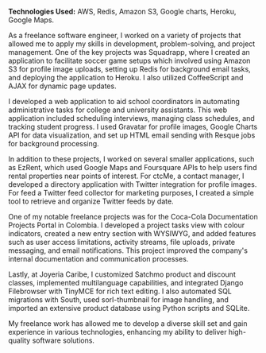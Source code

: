 **Technologies Used:** AWS, Redis, Amazon S3, Google charts, Heroku, Google Maps.

As a freelance software engineer, I worked on a variety of projects that allowed me to apply my skills in development, problem-solving, and project management. One of the key projects was Squadrapp, where I created an application to facilitate soccer game setups which involved using Amazon S3 for profile image uploads, setting up Redis for background email tasks, and deploying the application to Heroku. I also utilized CoffeeScript and AJAX for dynamic page updates.

I developed a web application to aid school coordinators in automating administrative tasks for college and university assistants. This web application included scheduling interviews, managing class schedules, and tracking student progress. I used Gravatar for profile images, Google Charts API for data visualization, and set up HTML email sending with Resque jobs for background processing.

In addition to these projects, I worked on several smaller applications, such as EzRent, which used Google Maps and Foursquare APIs to help users find rental properties near points of interest. For ctcMe, a contact manager, I developed a directory application with Twitter integration for profile images. For feed a Twitter feed collector for marketing purposes, I created a simple tool to retrieve and organize Twitter feeds by date.

One of my notable freelance projects was for the Coca-Cola Documentation Projects Portal in Colombia. I developed a project tasks view with colour indicators, created a new entry section with WYSIWYG, and added features such as user access limitations, activity streams, file uploads, private messaging, and email notifications. This project improved the company's internal documentation and communication processes.

Lastly, at Joyeria Caribe, I customized Satchmo product and discount classes, implemented multilanguage capabilities, and integrated Django Filebrowser with TinyMCE for rich text editing. I also automated SQL migrations with South, used sorl-thumbnail for image handling, and imported an extensive product database using Python scripts and SQLite.

My freelance work has allowed me to develop a diverse skill set and gain experience in various technologies, enhancing my ability to deliver high-quality software solutions.

